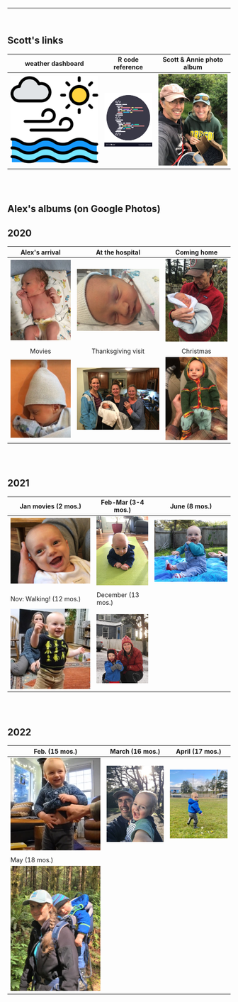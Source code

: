 <hr><br>

## Scott's links

| weather dashboard | R code reference | Scott & Annie photo album |
|------------------------|------------------------|------------------------|
| [![mythumb](assets/weather%20icon.png "weather links")](docs/SRM_weather7.html) | [![mythumb](assets/code.png "Scott's R code quick reference")](docs/SRM_code.html) | [![mythumb](images/Scott%20n%20Annie%20thm.jpg "Scott & Annie 2020")](https://photos.app.goo.gl/Lyh4CcWdFuuiufuv5) |

<br><br>

## Alex's albums (on Google Photos)

## 2020

| Alex's arrival | At the hospital | Coming home |
|:---:|:---:|:---:|
| [![mythumb](images/introducing-alex-galen-marion_thm.jpg "Birthday")](https://photos.app.goo.gl/UsbqoToZ5JBLwnLX9) | [![mythumb](images/hospital_thm.jpg "At the hospital")](https://photos.app.goo.gl/Msw5y5udBryZNi338) | [![mythumb](images/coming%20home%202%20thm.jpg "Coming home")](https://photos.app.goo.gl/KvWUrYm67uxNgAHp7) |
|   |   |   |
|Movies | Thanksgiving visit | Christmas |
| [![mythumb](images/movies_thm.jpg "Movies")](https://photos.app.goo.gl/4mnHxyz3WaqjsbZn9) | [![mythumb](images/thanskgiving%20thm.jpg "Thanksgiving")](https://photos.app.goo.gl/9DxJhFJFUpnhJAe86) | [![mythumb](images/christmas%20thm2.jpg "First Christmas")](https://photos.app.goo.gl/rDrpdgzfQ8Rj3SrD6) |

<br><br>

## 2021

| Jan movies (2 mos.)| Feb-Mar (3-4 mos.) | June (8 mos.)  |
|------------------------|-----------------------|--------------------------|
| [![mythumb](images/Jan%20movies%20thm.jpg "Movies from Jan 2021")](https://photos.app.goo.gl/Li67ZVJuo2Hgy5Gn6) | [![mythumb](images/3-4%20mos%20thm.jpg "3-4 mos")](https://photos.app.goo.gl/snuXCZF9zKHdtegE9) | [![mythumb](images/pre-crawling%20thm.jpg "last of the pre-crawling era")](https://photos.app.goo.gl/a3Ltsy1xZ3wZJPWH9) |
| | | |
| Nov: Walking! (12 mos.) | December (13 mos.) |
| [![mythumb](images/walking%20thm.jpg "Walking!!")](https://photos.app.goo.gl/SK3Sv5So67rF2tHn7) | [![mythumb](images/snow_21_thm.JPG "Christmas etc.") ](https://photos.app.goo.gl/AV1g4iXsNHVq6JyH9) |

<br><br>

## 2022

| Feb. (15 mos.) | March (16 mos.) | April (17 mos.) |
|------------------------|------------------------|------------------------|
| [![mythumb](images/Feb_22_thm.jpg "Feb 2022")](https://photos.app.goo.gl/CezHX9BcY8BuRn1M9) | [![mythumb](images/March_22_thm.JPG "March 2022")](https://photos.app.goo.gl/Qw4DHUQhB8cQ34Qp9) | [![mythumb](images/Apr_22_thm.JPG "April 2022")](https://photos.app.goo.gl/6VsoFErA5ABAhpYe9) |
| | | |
| May (18 mos.) | 
| [![mythumb](images/May_22_thm.JPG "May 2022")](https://photos.app.goo.gl/ru4sv9hsiUfS3ew47) |

<br><br><br><br>
